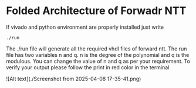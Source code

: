 # Folded Architecture of Forwadr NTT
If vivado and python environment are properly installed just write
```
./run
```
The ./run file will generate all the required vhdl files of forward ntt.
The run file has two variables n and q. n is the degree of the polynomial and q is the modulous. You can change the value of n and q as per your requirement. 
To verify your output please follow the print in red color in the terminal

![Alt text](./Screenshot from 2025-04-08 17-35-41.png)


